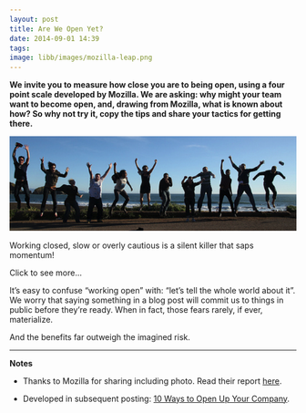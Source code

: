 ```yaml
---
layout: post
title: Are We Open Yet?
date: 2014-09-01 14:39
tags: 
image: libb/images/mozilla-leap.png
---
```


**We invite you to measure how close you are to being open, using a four point scale developed by Mozilla. We are asking: why might your team want to become open, and, drawing from Mozilla, what is known about how? So why not try it, copy the tips and share your tactics for getting there.**

![](/libb/images/mozilla-leap.png)

Working closed, slow or overly cautious is a silent killer that saps momentum!

<div id="restOfArticle" style="display:none">

<h1>Why might your team want to move into open working?</h1>
For greater results, speed, agility, energy, creativity, quality, resource use, participation and to punch above your weight.<br><br>

The goal of open is NOT:
<ul>  
<li>public performance: creating the fake appearance of consultation</li>   
<li>endless opinion-sharing: never-ending “feedback”, diversion into trivia</li>   
<li>magic “crowd-sourcing”: crowds aren’t smart — communities of peers are.</li> </ul><br>  

<h1>What can stop you?</h1>
Open Working does not happen because someone stamps their feet and says be open! Colleagues typically have all sorts of fears and excuses such as:

<ul>  
<li>“I’m too busy”. I want to blog and surface my work more publicly, but somehow it always falls to the bottom of my to-do list.”</li> 

<li>“People can be mean”. Opening our work to criticism from others is often scary. </li>  
<li>“We’re not ready”.  It doesn’t make sense yet to open up our project to participation before we have the tools in place to meaningfully absorb that participation and public attention. This can be valid. But while you may not be ready for participation at scale, you probably are ready for some early testing, prototyping, and smart co-building from colleagues.  </li> </ul><br> 

<p>Which takes us to…</p>

<h1>Tip: Start by finding what gear you’re in already.</h1>
Working open is more of a slider or dial than an “on/off” switch. At a given point in time on a given project, you might find colleagues working in a range of different gears or levels of open:<br>

<ul><li>Gear 0. Closed: We have no intention of working open. Reasons can include security, confidentiality, or anything.</li>

<li>Gear 1. Not yet:** But soon. We want to, but we’re not ready yet for widespread attention, or we can’t yet absorb offers from people to help. So let’s wait. Comment: this is a totally reasonable gear to operate in, but can also become a semi-permanent holding pattern. It’s a recipe for going slow.</li>

<li>Gear 2. Open:** We work in public spaces, blogs and social media, instead of closed email threads.  We share signposts, drafts, prototypes and roadmaps to surface what’s needed to enable smart co-building. If we don’t, our communities will have no idea how to get involved nor will our immediate peers and colleagues be able to help as effectively. Comment: this gear is like speaking out loud in a normal voice, not shouting or using a megaphone. </li>

<li>Gear 3. Shout it from the rooftops:** We are issuing a press release, getting our picture on the cover of Rolling Stone. Taking it up a notch to a higher order of magnitude, like: “Holy crap we’re releasing Firefox 4!”. Comment: this enables participation at scale with co-builders, mainstream participants or consumers. </li></ul><br>
 
Many of us are uncomfortable about the distinction between gears 2 and 3.

</div>
<a onclick="showMoreOrLess(this,'restOfArticle');">Click to see more...</a>

It’s easy to confuse “working open” with: “let’s tell the whole world about it”.  We worry that saying something in a blog post will commit us to things in public before they’re ready. When in fact, those fears rarely, if ever, materialize. 

And the benefits far outweigh the imagined risk.  



__________________
<b>Notes</b> 

* Thanks to Mozilla for sharing including photo. Read their report <a href="http://openmatt.wordpress.com/2011/04/06/how-to-work-open/" target="_blank">here</a>. 


* Developed in subsequent posting: <a href="http://pageconsulting.co.uk/2014/09/23/10-ways.html" target="_blank">10 Ways to Open Up Your Company</a>. 
